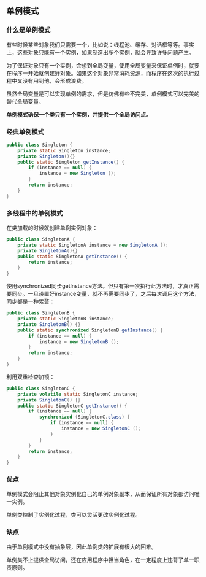 ## 单例模式

### 什么是单例模式

有些时候某些对象我们只需要一个，比如说：线程池、缓存、对话框等等。事实上，这些对象只能有一个实例，如果制造出多个实例，就会导致许多问题产生。

为了保证对象只有一个实例，会想到全局变量，使用全局变量来保证单例时，就要在程序一开始就创建好对象。如果这个对象非常消耗资源，而程序在这次的执行过程中又没有用到他，会形成浪费。

虽然全局变量是可以实现单例的需求，但是仿佛有些不完美，单例模式可以完美的替代全局变量。

**单例模式确保一个类只有一个实例，并提供一个全局访问点。**

### 经典单例模式

```java
public class Singleton {
    private static Singleton instance;
    private Singleton(){}
    public static Singleton getInstance() {
        if (instance == null) {
            instance = new Singleton ();
        }
        return instance;
    }
}
```

### 多线程中的单例模式

在类加载的时候就创建单例实例对象：

```java
public class SingletonA {
    private static SingletonA instance = new SingletonA ();
    private SingletonA(){}
    public static SingletonA getInstance() {
        return instance;
    }
}
```

使用synchronized同步getInstance方法。但只有第一次执行此方法时，才真正需要同步。一旦设置好instance变量，就不再需要同步了，之后每次调用这个方法，同步都是一种累赘：

```java
public class SingletonB {
    private static SingletonB instance;
    private SingletonB() {}
    public static synchronized SingletonB getInstance() {
        if (instance == null) {
            instance = new SingletonB ();
        }
        return instance;
    }
}
```

利用双重检查加锁：

```java
public class SingletonC {
    private volatile static SingletonC instance;
    private SingletonC() {}
    public static SingletonC getInstance() {
        if (instance == null) {
            synchronized (SingletonC.class) {
                if (instance == null) {
                    instance = new SingletonC ();
                }
            }
        }
        return instance;
    }
}
```

### 优点

单例模式会阻止其他对象实例化自己的单例对象副本，从而保证所有对象都访问唯一实例。

单例类控制了实例化过程，类可以灵活更改实例化过程。

### 缺点

由于单例模式中没有抽象层，因此单例类的扩展有很大的困难。

单例类不止提供全局访问，还在应用程序中担当角色，在一定程度上违背了单一职责原则。